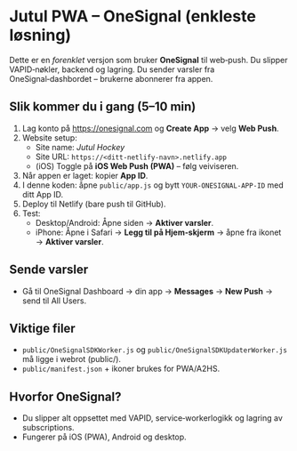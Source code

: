 # Jutul PWA – OneSignal (enkleste løsning)

Dette er en *forenklet* versjon som bruker **OneSignal** til web‑push. Du slipper VAPID‑nøkler, backend og lagring.
Du sender varsler fra OneSignal‑dashbordet – brukerne abonnerer fra appen.

## Slik kommer du i gang (5–10 min)

1) Lag konto på https://onesignal.com og **Create App** → velg **Web Push**.
2) Website setup:
   - Site name: *Jutul Hockey*
   - Site URL: `https://<ditt-netlify-navn>.netlify.app`
   - (iOS) Toggle på **iOS Web Push (PWA)** – følg veiviseren.
3) Når appen er laget: kopier **App ID**.
4) I denne koden: åpne `public/app.js` og bytt `YOUR-ONESIGNAL-APP-ID` med ditt App ID.
5) Deploy til Netlify (bare push til GitHub).
6) Test:
   - Desktop/Android: Åpne siden → **Aktiver varsler**.
   - iPhone: Åpne i Safari → **Legg til på Hjem‑skjerm** → åpne fra ikonet → **Aktiver varsler**.

## Sende varsler
- Gå til OneSignal Dashboard → din app → **Messages** → **New Push** → send til All Users.

## Viktige filer
- `public/OneSignalSDKWorker.js` og `public/OneSignalSDKUpdaterWorker.js` må ligge i webrot (public/).
- `public/manifest.json` + ikoner brukes for PWA/A2HS.

## Hvorfor OneSignal?
- Du slipper alt oppsettet med VAPID, service‑workerlogikk og lagring av subscriptions.
- Fungerer på iOS (PWA), Android og desktop.